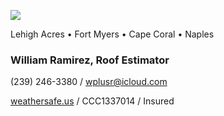 ![](20253031340-20253031910-ABI-AL132025-GEOCOLOR-1000x1000.gif)


Lehigh Acres • Fort Myers • Cape Coral • Naples


### William Ramirez, Roof Estimator


(239) 246-3380 / [wplusr@icloud.com](mailto:wplusr@icloud.com)


[weathersafe.us](https://weathersafe.us) / CCC1337014 / Insured

